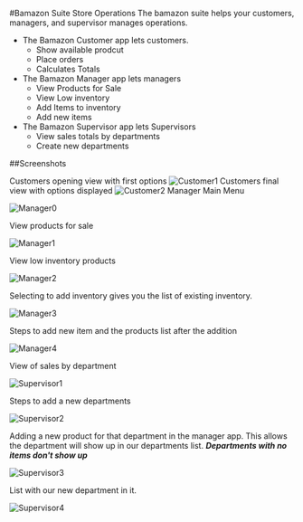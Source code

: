 #Bamazon Suite Store Operations
The bamazon suite helps your customers, managers, and supervisor manages operations.
* The Bamazon Customer app lets customers.
    * Show available prodcut
    * Place orders
    * Calculates Totals
* The Bamazon Manager app lets managers
    * View Products for Sale
    * View Low inventory
    * Add Items to inventory
    * Add new items
* The Bamazon Supervisor app lets Supervisors
    * View sales totals by departments
    * Create new departments

##Screenshots

Customers opening view with first options
![Customer1](https://rudenik.github.io/assets/images/bamazon/bamazoncustomer.jpg)
Customers final view with options displayed
![Customer2](https://rudenik.github.io/assets/images/bamazon/bamazoncustomer2.jpg)
Manager Main Menu

![Manager0](https://rudenik.github.io/assets/images/bamazon/bamazonManager0.jpg)

View products for sale

![Manager1](https://rudenik.github.io/assets/images/bamazon/bamazonManager1.jpg)

View low inventory products

![Manager2](https://rudenik.github.io/assets/images/bamazon/bamazonmanager2.jpg)

Selecting to add inventory gives you the list of existing inventory.

![Manager3](https://rudenik.github.io/assets/images/bamazon/bamazonManager3.jpg)

Steps to add new item and the products list after the addition

![Manager4](https://rudenik.github.io/assets/images/bamazon/bamazonManager4.jpg)

View of sales by department

![Supervisor1](https://rudenik.github.io/assets/images/bamazon/bamazonSupervisor1.jpg)

Steps to add a new departments

![Supervisor2](https://rudenik.github.io/assets/images/bamazon/bamazonSupervisor2.jpg)

Adding a new product for that department in the manager app. This allows the department will show up in our departments list.
**_Departments with no items don't show up_**

![Supervisor3](https://rudenik.github.io/assets/images/bamazon/bamazonSupervisor3.jpg)

List with our new department in it.

![Supervisor4](https://rudenik.github.io/assets/images/bamazon/bamazonSupervisor4.jpg)
